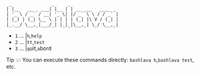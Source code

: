 ```
 _               _     _
| |__   __ _ ___| |__ | | __ ___   ____ _
| '_ \ / _` / __| '_ \| |/ _` \ \ / / _` |
| |_) | (_| \__ \ | | | | (_| |\ V / (_| |
|_.__/ \__,_|___/_| |_|_|\__,_| \_/ \__,_|
```

- `1` ... |`h`,`help`
- `2` ... |`tt`,`test`
- `3` ... |`q`uit,`a`bord

Tip 💡: You can execute these commands directly: `bashlava h`,`bashlava test`, etc.
